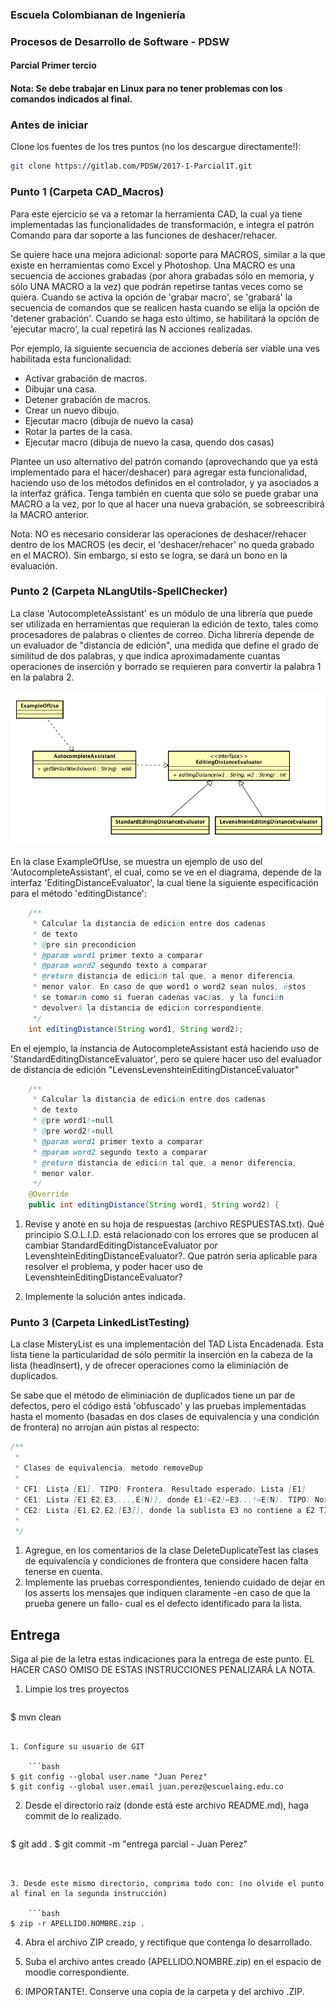 ### Escuela Colombianan de Ingeniería
### Procesos de Desarrollo de Software - PDSW
#### Parcial Primer tercio

#### Nota: Se debe trabajar en Linux para no tener problemas con los comandos indicados al final.

### Antes de iniciar

Clone los fuentes de los tres puntos (no los descargue directamente!):

```bash
git clone https://gitlab.com/PDSW/2017-1-Parcial1T.git
```

### Punto 1 (Carpeta CAD_Macros)

Para este ejercicio se va a retomar la herramienta CAD, la cual ya tiene implementadas las funcionalidades de transformación, e integra el patrón Comando para dar soporte a las funciones de deshacer/rehacer.

Se quiere hace una mejora adicional: soporte para MACROS, similar a la que existe en herramientas como Excel y Photoshop. Una MACRO es una secuencia de acciones grabadas (por ahora grabadas sólo en memoria, y sólo UNA MACRO a la vez) que podrán repetirse tantas veces como se quiera. Cuando se activa la opción de 'grabar macro', se 'grabará' la secuencia de comandos que se realicen hasta cuando se elija la opción de 'detener grabación'. Cuando se haga esto último, se habilitará la opción de 'ejecutar macro', la cual repetirá las N acciones realizadas.

Por ejemplo, la siguiente secuencia de acciones debería ser viable una ves habilitada esta funcionalidad:

* Activar grabación de macros.
* Dibujar una casa.
* Detener grabación de macros.
* Crear un nuevo dibujo.
* Ejecutar macro (dibuja de nuevo la casa)
* Rotar la partes de la casa.
* Ejecutar macro (dibuja de nuevo la casa, quendo dos casas)

Plantee un uso alternativo del patrón comando (aprovechando que ya está implementado para el hacer/deshacer) para agregar esta funcionalidad, haciendo uso de los métodos definidos en el controlador, y ya asociados a la interfaz gráfica. Tenga también en cuenta que sólo se puede grabar una MACRO a la vez, por lo que al hacer una nueva grabación, se sobreescribirá la MACRO anterior. 

Nota: NO es necesario considerar las operaciones de deshacer/rehacer dentro de los MACROS (es decir, el 'deshacer/rehacer' no queda grabado en el MACRO). Sin embargo, si esto se logra, se dará un bono en la evaluación.



### Punto 2 (Carpeta NLangUtils-SpellChecker)

La clase 'AutocompleteAssistant' es un módulo de una librería que puede ser utilizada en herramientas que requieran la edición de texto, tales como procesadores de palabras o clientes de correo. Dicha librería depende de un evaluador de "distancia de edición", una medida que define el grado de similitud de dos palabras, y que indica aproximadamente cuantas operaciones de inserción y borrado se requieren para convertir la palabra 1 en la palabra 2.

![](img/model-nlang.png)

En la clase ExampleOfUse, se muestra un ejemplo de uso del 'AutocompleteAssistant', el cual, como se ve en el diagrama, depende de la interfaz 'EditingDistanceEvaluator', la cual tiene la siguiente especificación para el método 'editingDistance':

```java
    /**
     * Calcular la distancia de edición entre dos cadenas
     * de texto
     * @pre sin precondicion
     * @param word1 primer texto a comparar
     * @param word2 segundo texto a comparar
     * @return distancia de edición tal que, a menor diferencia,
     * menor valor. En caso de que word1 o word2 sean nulos, éstos 
     * se tomarán como si fueran cadenas vacías, y la función
     * devolverá la distancia de edición correspondiente.
     */
    int editingDistance(String word1, String word2);
```

En el ejemplo, la instancia de AutocompleteAssistant está haciendo uso de 'StandardEditingDistanceEvaluator', pero se quiere hacer uso del evaluador de distancia de edición "LevensLevenshteinEditingDistanceEvaluator"

```java
    /**
     * Calcular la distancia de edición entre dos cadenas
     * de texto
     * @pre word1!=null
     * @pre word2!=null
     * @param word1 primer texto a comparar
     * @param word2 segundo texto a comparar
     * @return distancia de edición tal que, a menor diferencia,
     * menor valor. 
     */    
    @Override
    public int editingDistance(String word1, String word2) {
```

1. Revise y anote en su hoja de respuestas (archivo RESPUESTAS.txt). Qué principio S.O.L.I.D. está relacionado con los errores que se producen al cambiar StandardEditingDistanceEvaluator por LevenshteinEditingDistanceEvaluator?. Que patrón sería aplicable para resolver el problema, y poder hacer uso de LevenshteinEditingDistanceEvaluator?

2. Implemente la solución antes indicada.



### Punto 3 (Carpeta LinkedListTesting)


La clase MisteryList es una implementación del TAD Lista Encadenada. Esta lista tiene la particularidad de sólo permitir la inserción en la cabeza de la lista (headInsert), y de ofrecer operaciones como la eliminiación de duplicados.

Se sabe que el método de eliminiación de duplicados tiene un par de defectos, pero el código está 'obfuscado' y las pruebas implementadas hasta el momento (basadas en dos clases de equivalencia y una condición de frontera) no arrojan aún pistas al respecto:

```java
/**
 *
 * Clases de equivalencia, metodo removeDup
 * 
 * CF1: Lista [E1]. TIPO: Frontera. Resultado esperado: Lista [E1]
 * CE1: Lista [E1,E2,E3,...,E(N)], donde E1!=E2!=E3...!=E(N). TIPO: Normal. Resultado esperado: Lista [E1,E2,E3,...,E(N)]
 * CE2: Lista [E1,E2,E2,[E3]], donde la sublista E3 no contiene a E2 TIPO: Normal. Resultado esperado: Lista [E1,[E3]]
 * 
 */

```


1. Agregue, en los comentarios de la clase DeleteDuplicateTest las clases de equivalencia y condiciones de frontera que considere hacen falta tenerse en cuenta.
2. Implemente las pruebas correspondientes, teniendo cuidado de dejar en los asserts los mensajes que indiquen claramente -en caso de que la prueba genere un fallo- cual es el defecto identificado para la lista.

## Entrega

Siga al pie de la letra estas indicaciones para la entrega de este punto. EL HACER CASO OMISO DE ESTAS INSTRUCCIONES PENALIZARÁ LA NOTA.

1. Limpie los tres proyectos

	```bash
$ mvn clean
```

1. Configure su usuario de GIT

	```bash
$ git config --global user.name "Juan Perez"
$ git config --global user.email juan.perez@escuelaing.edu.co
```

2. Desde el directorio raíz (donde está este archivo README.md), haga commit de lo realizado.

	```bash
$ git add .
$ git commit -m "entrega parcial - Juan Perez"
```


3. Desde este mismo directorio, comprima todo con: (no olvide el punto al final en la segunda instrucción)

	```bash
$ zip -r APELLIDO.NOMBRE.zip .
```
4. Abra el archivo ZIP creado, y rectifique que contenga lo desarrollado.

4. Suba el archivo antes creado (APELLIDO.NOMBRE.zip) en el espacio de moodle correspondiente.

5. IMPORTANTE!. Conserve una copia de la carpeta y del archivo .ZIP.
 

